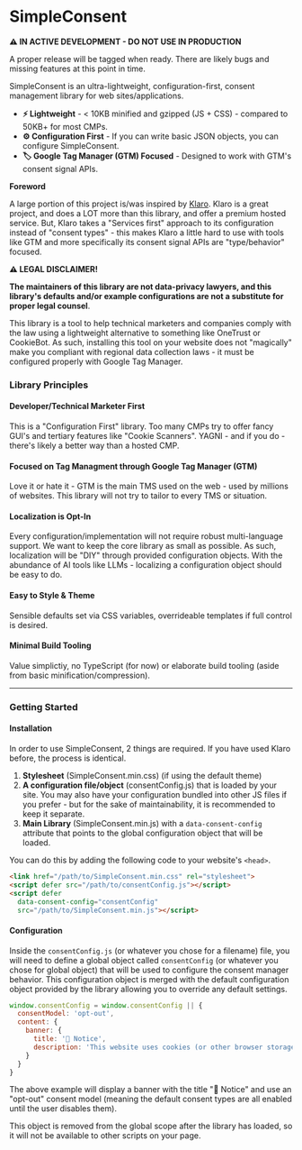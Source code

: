 # SimpleConsent

**⚠️ IN ACTIVE DEVELOPMENT - DO NOT USE IN PRODUCTION**

A proper release will be tagged when ready. There are likely bugs and missing features at this point in time.

SimpleConsent is an ultra-lightweight, configuration-first, consent management library for web sites/applications.

- **⚡️ Lightweight** - &lt; 10KB minified and gzipped (JS + CSS) - compared to 50KB+ for most CMPs.
- **⚙️ Configuration First** - If you can write basic JSON objects, you can configure SimpleConsent.
- **🏷️ Google Tag Manager (GTM) Focused** - Designed to work with GTM's consent signal APIs.

**Foreword**

A large portion of this project is/was inspired by [Klaro](https://klaro.org). Klaro is a great project, and does a LOT more than this library, and offer a premium hosted service. But, Klaro takes a "Services first" approach to its configuration instead of "consent types" - this makes Klaro a little hard to use with tools like GTM and more specifically its consent signal APIs are "type/behavior" focused.

**⚠️ LEGAL DISCLAIMER!** 

**The maintainers of this library are not data-privacy lawyers, and this library's defaults and/or example configurations are not a substitute for proper legal counsel**. 

This library is a tool to help technical marketers and companies comply with the law using a lightweight alternative to something like OneTrust or CookieBot. As such, installing this tool on your website does not "magically" make you compliant with regional data collection laws - it must be configured properly with Google Tag Manager. 

### Library Principles

#### Developer/Technical Marketer First
This is a "Configuration First" library. Too many CMPs try to offer fancy GUI's and tertiary features like "Cookie Scanners". YAGNI - and if you do - there's likely a better way than a hosted CMP. 

#### Focused on Tag Managment through Google Tag Manager (GTM)
Love it or hate it - GTM is the main TMS used on the web - used by millions of websites. This library will not try to tailor to every TMS or situation.

#### Localization is Opt-In
Every configuration/implementation will not require robust multi-language support. We want to keep the core library as small as possible. As such, localization will be "DIY" through provided configuration objects. With the abundance of AI tools like LLMs - localizing a configuration object should be easy to do.

#### Easy to Style & Theme
Sensible defaults set via CSS variables, overrideable templates if full control is desired.

#### Minimal Build Tooling
Value simplictiy, no TypeScript (for now) or elaborate build tooling (aside from basic minification/compression). 

---

### Getting Started

#### Installation

In order to use SimpleConsent, 2 things are required. If you have used Klaro before, the process is identical.

1. **Stylesheet** (SimpleConsent.min.css) (if using the default theme)
2. **A configuration file/object** (consentConfig.js) that is loaded by your site. You may also have your configuration bundled into other JS files if you prefer - but for the sake of maintainability, it is recommended to keep it separate.
3. **Main Library** (SimpleConsent.min.js) with a `data-consent-config` attribute that points to the global configuration object that will be loaded. 

You can do this by adding the following code to your website's `<head>`.

```html
<link href="/path/to/SimpleConsent.min.css" rel="stylesheet">
<script defer src="/path/to/consentConfig.js"></script>
<script defer
  data-consent-config="consentConfig"
  src="/path/to/SimpleConsent.min.js"></script>
```

#### Configuration

Inside the `consentConfig.js` (or whatever you chose for a filename) file, you will need to define a global object called `consentConfig` (or whatever you chose for global object) that will be used to configure the consent manager behavior. This configuration object is merged with the default configuration object provided by the library allowing you to override any default settings. 

```javascript
window.consentConfig = window.consentConfig || {
  consentModel: 'opt-out',
  content: {
    banner: {
      title: '🍪 Notice',
      description: 'This website uses cookies (or other browser storage) to deliver our services and/or analyze our website usage.',
    }
  }
}
```

The above example will display a banner with the title "🍪 Notice" and use an "opt-out" consent model (meaning the default consent types are all enabled until the user disables them).

This object is removed from the global scope after the library has loaded, so it will not be available to other scripts on your page.
